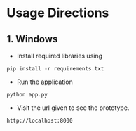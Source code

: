 # Usage Directions
## 1. Windows
- Install required libraries using 
```python3
pip install -r requirements.txt
```

- Run the application
```python3
python app.py
```

- Visit the url given to see the prototype.
```bash
http://localhost:8000
```
